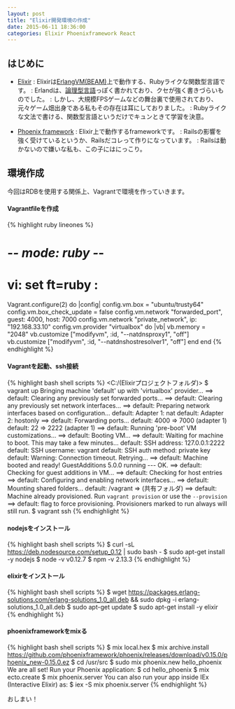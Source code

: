 ```yaml
---
layout: post
title: "Elixir開発環境の作成"
date: 2015-06-11 18:36:00
categories: Elixir Phoenixframework React
---
```

## はじめに
- [Elixir](http://elixir-lang.org/)
: Elixirは[ErlangVM(BEAM)](http://www.erlang.org/)上で動作する、Rubyライクな関数型言語です。
: Erlandは、[論理型言語](http://ja.wikipedia.org/wiki/%E8%AB%96%E7%90%86%E3%83%97%E3%83%AD%E3%82%B0%E3%83%A9%E3%83%9F%E3%83%B3%E3%82%B0)っぽく書かれており、クセが強く書きづらいものでした。
: しかし、大規模FPSゲームなどの舞台裏で使用されており、元々ゲーム畑出身である私もその存在は耳にしておりました。
: Rubyライクな文法で書ける、関数型言語というだけでキュンときて学習を決意。

- [Phoenix framework](http://www.phoenixframework.org/)
: Elixir上で動作するframeworkです。
: Railsの影響を強く受けているというか、Railsだコレって作りになっています。
: Railsは動かないので嫌いな私も、この子にはにっこり。

## 環境作成
今回はRDBを使用する関係上、Vagrantで環境を作っていきます。

#### Vagrantfileを作成

{% highlight ruby lineones %}
# -*- mode: ruby -*-
# vi: set ft=ruby :
Vagrant.configure(2) do |config|
  config.vm.box = "ubuntu/trusty64"
  config.vm.box_check_update = false
  config.vm.network "forwarded_port", guest: 4000, host: 7000
  config.vm.network "private_network", ip: "192.168.33.10"
  config.vm.provider "virtualbox" do |vb|
    vb.memory = "2048"
    vb.customize ["modifyvm", :id, "--natdnsproxy1", "off"]
    vb.customize ["modifyvm", :id, "--natdnshostresolver1", "off"]
  end
end
{% endhighlight %}

#### Vagrantを起動、ssh接続

{% highlight bash shell scripts %}
<C:/(Elixirプロジェクトフォルダ)>
$ vagrant up
Bringing machine 'default' up with 'virtualbox' provider...
==> default: Clearing any previously set forwarded ports...
==> default: Clearing any previously set network interfaces...
==> default: Preparing network interfaces based on configuration...
    default: Adapter 1: nat
    default: Adapter 2: hostonly
==> default: Forwarding ports...
    default: 4000 => 7000 (adapter 1)
    default: 22 => 2222 (adapter 1)
==> default: Running 'pre-boot' VM customizations...
==> default: Booting VM...
==> default: Waiting for machine to boot. This may take a few minutes...
    default: SSH address: 127.0.0.1:2222
    default: SSH username: vagrant
    default: SSH auth method: private key
    default: Warning: Connection timeout. Retrying...
==> default: Machine booted and ready!
GuestAdditions 5.0.0 running --- OK.
==> default: Checking for guest additions in VM...
==> default: Checking for host entries
==> default: Configuring and enabling network interfaces...
==> default: Mounting shared folders...
    default: /vagrant => (共有フォルダ)
==> default: Machine already provisioned. Run `vagrant provision` or use the `--provision`
==> default: flag to force provisioning. Provisioners marked to run always will still run.
$ vagrant ssh
{% endhighlight %}

#### nodejsをインストール

{% highlight bash shell scripts %}
$ curl -sL https://deb.nodesource.com/setup_0.12 | sudo bash -
$ sudo apt-get install -y nodejs
$ node -v
v0.12.7
$ npm -v
2.13.3
{% endhighlight %}

#### elixirをインストール

{% highlight bash shell scripts %}
$ wget https://packages.erlang-solutions.com/erlang-solutions_1.0_all.deb && sudo dpkg -i erlang-solutions_1.0_all.deb
$ sudo apt-get update
$ sudo apt-get install -y elixir
{% endhighlight %}

#### phoenixframeworkをmixる

{% highlight bash shell scripts %}
$ mix local.hex
$ mix archive.install https://github.com/phoenixframework/phoenix/releases/download/v0.15.0/phoenix_new-0.15.0.ez
$ cd /usr/src
$ sudo mix phoenix.new hello_phoenix
We are all set! Run your Phoenix application:
    $ cd hello_phoenix
    $ mix ecto.create
    $ mix phoenix.server
You can also run your app inside IEx (Interactive Elixir) as:
    $ iex -S mix phoenix.server
{% endhighlight %}

おしまい！